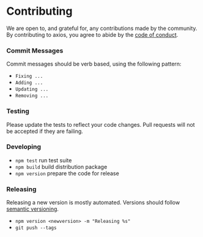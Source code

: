 # Contributing

We are open to, and grateful for, any contributions made by the community. By contributing to axios, you agree to abide by the [code of conduct](https://github.com/serialized-io/client-js/blob/master/CODE_OF_CONDUCT.md).

### Commit Messages

Commit messages should be verb based, using the following pattern:

- `Fixing ...`
- `Adding ...`
- `Updating ...`
- `Removing ...`

### Testing

Please update the tests to reflect your code changes. Pull requests will not be accepted if they are failing.

### Developing

- `npm test` run test suite
- `npm build` build distribution package
- `npm version` prepare the code for release

### Releasing

Releasing a new version is mostly automated. Versions should follow [semantic versioning](http://semver.org/).

- `npm version <newversion> -m "Releasing %s"`
- `git push --tags`

